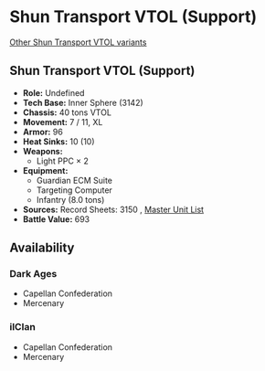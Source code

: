 # Shun Transport VTOL (Support) 

[Other Shun Transport VTOL variants](../shun_transport_vtol.md) 

## Shun Transport VTOL (Support) 

- **Role:** Undefined 
- **Tech Base:** Inner Sphere (3142) 
- **Chassis:** 40 tons VTOL 
- **Movement:** 7 / 11, XL 
- **Armor:** 96 
- **Heat Sinks:** 10 (10) 
- **Weapons:** 
  - Light PPC × 2 
- **Equipment:** 
  - Guardian ECM Suite 
  - Targeting Computer 
  - Infantry (8.0 tons) 
- **Sources:** Record Sheets: 3150 , [Master Unit List](http://masterunitlist.info/Unit/Details/8057) 
- **Battle Value:** 693 

## Availability 

### Dark Ages 

- Capellan Confederation 
- Mercenary 

### ilClan 

- Capellan Confederation 
- Mercenary 

